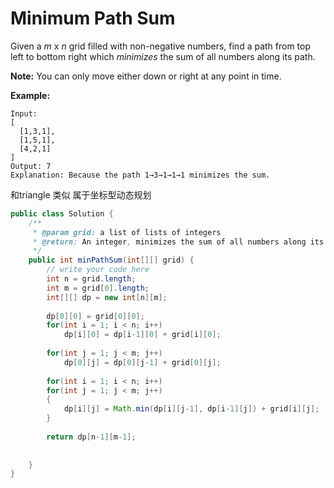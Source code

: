 # Minimum Path Sum



Given a _m_ x _n_ grid filled with non-negative numbers, find a path from top left to bottom right which _minimizes_ the sum of all numbers along its path.

**Note:** You can only move either down or right at any point in time.

**Example:**

```text
Input:
[
  [1,3,1],
  [1,5,1],
  [4,2,1]
]
Output: 7
Explanation: Because the path 1→3→1→1→1 minimizes the sum.
```

和triangle 类似 属于坐标型动态规划

```java
public class Solution {
    /**
     * @param grid: a list of lists of integers
     * @return: An integer, minimizes the sum of all numbers along its path
     */
    public int minPathSum(int[][] grid) {
        // write your code here
        int n = grid.length;
        int m = grid[0].length;
        int[][] dp = new int[n][m];
        
        dp[0][0] = grid[0][0];
        for(int i = 1; i < n; i++)
            dp[i][0] = dp[i-1][0] + grid[i][0];
        
        for(int j = 1; j < m; j++)
            dp[0][j] = dp[0][j-1] + grid[0][j];
        
        for(int i = 1; i < n; i++)
        for(int j = 1; j < m; j++)
        {
            dp[i][j] = Math.min(dp[i][j-1], dp[i-1][j]) + grid[i][j];
        }
        
        return dp[n-1][m-1];
            
        
    }
}
```

